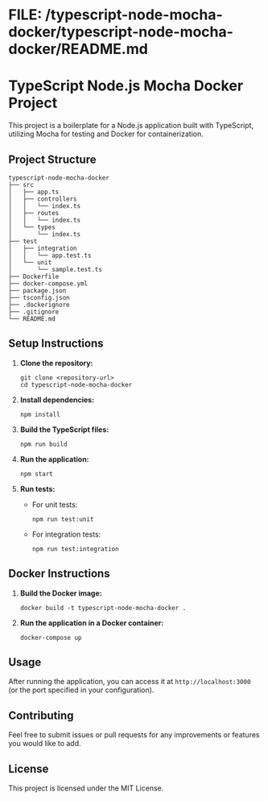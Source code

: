 # FILE: /typescript-node-mocha-docker/typescript-node-mocha-docker/README.md

# TypeScript Node.js Mocha Docker Project

This project is a boilerplate for a Node.js application built with TypeScript, utilizing Mocha for testing and Docker for containerization.

## Project Structure

```
typescript-node-mocha-docker
├── src
│   ├── app.ts
│   ├── controllers
│   │   └── index.ts
│   ├── routes
│   │   └── index.ts
│   └── types
│       └── index.ts
├── test
│   ├── integration
│   │   └── app.test.ts
│   └── unit
│       └── sample.test.ts
├── Dockerfile
├── docker-compose.yml
├── package.json
├── tsconfig.json
├── .dockerignore
├── .gitignore
└── README.md
```

## Setup Instructions

1. **Clone the repository:**
   ```
   git clone <repository-url>
   cd typescript-node-mocha-docker
   ```

2. **Install dependencies:**
   ```
   npm install
   ```

3. **Build the TypeScript files:**
   ```
   npm run build
   ```

4. **Run the application:**
   ```
   npm start
   ```

5. **Run tests:**
   - For unit tests:
     ```
     npm run test:unit
     ```
   - For integration tests:
     ```
     npm run test:integration
     ```

## Docker Instructions

1. **Build the Docker image:**
   ```
   docker build -t typescript-node-mocha-docker .
   ```

2. **Run the application in a Docker container:**
   ```
   docker-compose up
   ```

## Usage

After running the application, you can access it at `http://localhost:3000` (or the port specified in your configuration).

## Contributing

Feel free to submit issues or pull requests for any improvements or features you would like to add.

## License

This project is licensed under the MIT License.